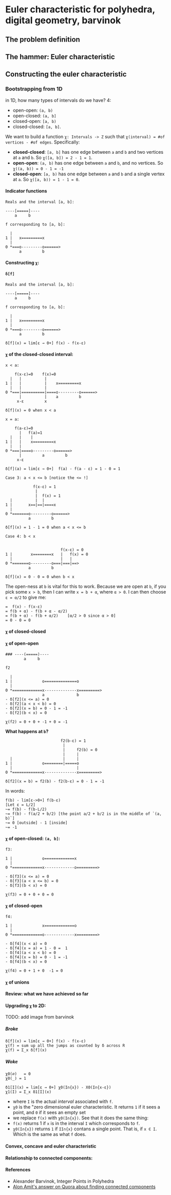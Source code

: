 # Euler characteristic for polyhedra, digital geometry, barvinok

## The problem definition

## The hammer: Euler characteristic

## Constructing the euler characteristic

### Bootstrapping from 1D
in 1D, how many types of intervals do we have? 4:
- open-open: `(a, b)`
- open-closed: `(a, b]`
- closed-open: `[a, b)`
- closed-closed: `[a, b]`.


We want to build a function `χ: Intervals -> Z` such that
`χ(interval) = #of vertices - #of edges`. Specifically:

- **closed-closed**: `[a, b]` has one edge between `a` and `b` and two vertices
  at `a` and `b`. So `χ([a, b]) = 2 - 1 = 1`.
- **open-open**: `(a, b)` has one edge between `a` and `b`, and no vertices.
  So `χ((a, b)) = 0 - 1 = -1`
- **closed-open**: `[a, b)` has one edge between `a` and `b` and a single vertex
  at `a`. So `χ([a, b)) = 1 - 1 = 0`.


#### Indicator functions


```
Reals and the interval [a, b]:

----[=====]----
    a     b

f corresponding to [a, b]:

  |
1 |   x=========x
  |    
0 *===o---------o======>
      a         b
```


#### Constructing `χ`:


#### `δ[f]`

```
Reals and the interval [a, b]:

----[=====]----
    a     b

f corresponding to [a, b]:

  |
1 |   x=========x
  |    
0 *===o---------o======>
      a         b

δ[f](x) = lim[ε → 0+] f(x) - f(x-ε)
```

#### `χ` of the closed-closed interval:


```
x < a:

    f(x-ε)=0    f(x)=0
  |   |          |
1 |   |          |    x=========x
  |   |          |     
0 *===|==========|====o---------o======>
      |          |    a         b
     x-ε         x

δ[f](x) = 0 when x < a
```


```
x = a:

    f(a-ε)=0   
      |   f(a)=1
  |   |    |
1 |   |    x=========x
  |   |     
0 *===|====o---------o======>
      |         a         b
     x-ε    

δ[f](a) = lim[ε → 0+]  f(a) - f(a - ε) = 1 - 0 = 1
```

```
Case 3: a < x <= b [notice the <= !]

            f(x-ε) = 1
             |
             |  f(x) = 1
  |          |  |
1 |       x==|==|====x
  |        
0 *=======o---------o======>
          a         b

δ[f](x) = 1 - 1 = 0 when a < x <= b
```

```
Case 4: b < x

            
                        f(x-ε) = 0
1 |        x========x   |   f(x) = 0
  |                     |   |
0 *=======o---------o===|===|==>
          a         b

δ[f](x) = 0 - 0 = 0 when b < x
```

The open-ness at `b` is vital for this to work. Because we are open at `b`, if
you pick some `x > b`, then I can write `x = b + α`, where `α > 0`.
I can then choose
`ε = α/2` to give me:

```
=  f(x) - f(x-ε)
= f(b + α) - f(b + α - α/2)
= f(b + α) - f(b + α/2)    [α/2 > 0 since α > 0]
= 0 - 0 = 0
```
#### `χ` of closed-closed

#### `χ` of open-open

```
### ----(=====)----
        a     b

f2
    
  |             
1 |             o==============o
  |                  
0 *=============x--------------x=========>
                a              b
- δ[f2](x <= a) = 0
- δ[f2](a < x < b) = 0
- δ[f2](x = b) = 0 - 1 = -1
- δ[f2](b < x) = 0

χ(f2) = 0 + 0 + -1 + 0 = -1
```

**What happens at `b`?**

```
                        f2(b-ε) = 1
                         |
                         |     f2(b) = 0
                         |     |
  |                      |     |
1 |             o========|=====o
  |                            |
0 *=============x--------------x=========>
    
δ[f2](x = b) = f2(b) - f2(b-ε) = 0 - 1 = -1
```

In words:

```
f(b) - lim[ε->0+] f(b-ε)
[Let ε = L/2]
~= f(b) - f(b-L/2)
~= f(b) - f(a/2 + b/2) [the point a/2 + b/2 is in the middle of `(a, b)`]
~= 0 [outside] - 1 [inside]
~= -1
```

#### `χ` of open-closed: `(a, b]`:

```
f3:

1 |             o=============x
  |                            
0 *=============x-------------o=========>

- δ[f3](x <= a) = 0
- δ[f3](a < x <= b) = 0
- δ[f3](b < x) = 0

χ(f3) = 0 + 0 + 0 = 0
```

#### `χ` of closed-open


```
f4:

1 |             x=============o
  |                            
0 *=============o-------------x=========>

- δ[f4](x < a) = 0
- δ[f4](x = a) = 1 - 0 =  1
- δ[f4](a < x < b) = 0
- δ[f4](x = b) = 0 - 1 = -1
- δ[f4](b < x) = 0

χ(f4) = 0 + 1 + 0  -1 = 0
```

#### `χ` of unions

#### Review: what we have achieved so far


#### Upgrading `χ` to 2D:

TODO: add image from barvinok

##### Broke

```
δ[f](x) = lim[ε → 0+] f(x) - f(x-ε)
χ(f) = sum up all the jumps as counted by δ across R
χ(f) = Σ_x δ[f](x)
```

##### Woke

```
χ0(∅)   = 0
χ0(_) = 1

δ1[I](x) = lim[ε → 0+] χ0(I∩{x}) - Χ0(I∩{x-ε})
χ1(I) = Σ_x δ1[I](x)
```

- where `I` is the actual _interval_ associated with `f`.
- `χ0` is the "zero dimensional euler characteristic. It returns `1` if it sees a point, and `0` if it sees an empty set
- we replace `f(x)` with `χ0(I∩{x})`. See that it does the same thing:
- `f(x)` returns 1 if `x` is in the interval `I` which corresponds to `f`. 
- `χ0(I∩{x})` returns `1` if `II∩{x}` contans a single point. That is, if `x ∈ I`. Which is the same as what `f` does.

#### Convex, concave and euler characteristic

#### Relationship to connected components:


#### References
- Alexander Barvinok, Integer Points in Polyhedra
- [Alon Amit's answer on Quora about finding connected components](https://www.quora.com/What-are-some-programming-problems-that-look-hard-at-a-first-glance-but-are-actually-easy/answer/Alon-Amit?ch=10&share=aa23bf2f&srid=TLHW)
